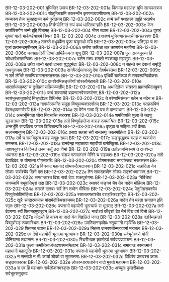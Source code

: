 BR-12-03-202-001  युधिष्ठिर उवाच
BR-12-03-202-001a पितामह महाप्राज्ञ युधि सत्यपराक्रम
BR-12-03-202-001c श्रोतुमिच्छामि कार्त्स्न्येन कृष्णमव्ययमीश्वरम्
BR-12-03-202-002a यच्चास्य तेजः सुमहद्यच्च कर्म पुरातनम्
BR-12-03-202-002c तन्मे सर्वं यथातत्त्वं प्रब्रूहि भरतर्षभ
BR-12-03-202-003a तिर्यग्योनिगतं रूपं कथं धारितवान्हरिः
BR-12-03-202-003c केन कार्यविसर्गेण तन्मे ब्रूहि पितामह
BR-12-03-202-004  भीष्म उवाच
BR-12-03-202-004a पुराहं मृगयां यातो मार्कण्डेयाश्रमे स्थितः
BR-12-03-202-004c तत्रापश्यं मुनिगणान्समासीनान्सहस्रशः
BR-12-03-202-005a ततस्ते मधुपर्केण पूजां चक्रुरथो मयि
BR-12-03-202-005c प्रतिगृह्य च तां पूजां प्रत्यनन्दमृषीनहम्
BR-12-03-202-006a कथैषा कथिता तत्र कश्यपेन महर्षिणा
BR-12-03-202-006c मनःप्रह्लादिनीं दिव्यां तामिहैकमनाः शृणु
BR-12-03-202-007a पुरा दानवमुख्या हि क्रोधलोभसमन्विताः
BR-12-03-202-007c बलेन मत्ताः शतशो नरकाद्या महासुराः
BR-12-03-202-008a तथैव चान्ये बहवो दानवा युद्धदुर्मदाः
BR-12-03-202-008c न सहन्ते स्म देवानां समृद्धिं तामनुत्तमाम्
BR-12-03-202-009a दानवैरर्द्यमानास्तु देवा देवर्षयस्तथा
BR-12-03-202-009c न शर्म लेभिरे राजन्विशमानास्ततस्ततः
BR-12-03-202-010a पृथिवीं चार्तरूपां ते समपश्यन्दिवौकसः
BR-12-03-202-010c दानवैरभिसङ्कीर्णां घोररूपैर्महाबलैः
BR-12-03-202-010e भारार्तामपकृष्टां च दुःखितां सन्निमज्जतीम्
BR-12-03-202-011a अथादितेयाः संत्रस्ता ब्रह्माणमिदमब्रुवन्
BR-12-03-202-011c कथं शक्यामहे ब्रह्मन्दानवैरुपमर्दनम्
BR-12-03-202-012a स्वयंभूस्तानुवाचेदं निसृष्टोऽत्र विधिर्मया
BR-12-03-202-012c ते वरेणाभिसंमत्ता बलेन च मदेन च
BR-12-03-202-013a नावभोत्स्यन्ति संमूढा विष्णुमव्यक्तदर्शनम्
BR-12-03-202-013c वराहरूपिणं देवमधृष्यममरैरपि
BR-12-03-202-014a एष वेगेन गत्वा हि यत्र ते दानवाधमाः
BR-12-03-202-014c अन्तर्भूमिगता घोरा निवसन्ति सहस्रशः
BR-12-03-202-014e शमयिष्यति श्रुत्वा ते जहृषुः सुरसत्तमाः
BR-12-03-202-015a ततो विष्णुर्महातेजा वाराहं रूपमाश्रितः
BR-12-03-202-015c अन्तर्भूमिं सम्प्रविश्य जगाम दितिजान्प्रति
BR-12-03-202-016a दृष्ट्वा च सहिताः सर्वे दैत्याः सत्त्वममानुषम्
BR-12-03-202-016c प्रसह्य सहसा सर्वे सन्तस्थुः कालमोहिताः
BR-12-03-202-017a सर्वे च समभिद्रुत्य वराहं जगृहुः समम्
BR-12-03-202-017c सङ्क्रुद्धाश्च वराहं तं व्यकर्षन्त समन्ततः
BR-12-03-202-018a दानवेन्द्रा महाकाया महावीर्या बलोच्छ्रिताः
BR-12-03-202-018c नाशक्नुवंश्च किञ्चित्ते तस्य कर्तुं तदा विभो
BR-12-03-202-019a ततोऽगमन्विस्मयं ते दानवेन्द्रा भयात्तदा
BR-12-03-202-019c संशयं गतमात्मानं मेनिरे च सहस्रशः
BR-12-03-202-020a ततो देवादिदेवः स योगात्मा योगसारथिः
BR-12-03-202-020c योगमास्थाय भगवांस्तदा भरतसत्तम
BR-12-03-202-021a विननाद महानादं क्षोभयन्दैत्यदानवान्
BR-12-03-202-021c सन्नादिता येन लोकाः सर्वाश्चैव दिशो दश
BR-12-03-202-022a तेन सन्नादशब्देन लोकाः सङ्क्षोभमागमन्
BR-12-03-202-022c सम्भ्रान्ताश्च दिशः सर्वा देवाः शक्रपुरोगमाः
BR-12-03-202-023a निर्विचेष्टं जगच्चापि बभूवातिभृशं तदा
BR-12-03-202-023c स्थावरं जङ्गमं चैव तेन नादेन मोहितम्
BR-12-03-202-024a ततस्ते दानवाः सर्वे तेन शब्देन भीषिताः
BR-12-03-202-024c पेतुर्गतासवश्चैव विष्णुतेजोविमोहिताः
BR-12-03-202-025a रसातलगतांश्चैव वराहस्त्रिदशद्विषः
BR-12-03-202-025c खुरैः सन्दारयामास मांसमेदोस्थिसञ्चयम्
BR-12-03-202-026a नादेन तेन महता सनातन इति स्मृतः
BR-12-03-202-026c पद्मनाभो महायोगी भूताचार्यः स भूतराट्
BR-12-03-202-027a ततो देवगणाः सर्वे पितामहमुपाब्रुवन्
BR-12-03-202-027c नादोऽयं कीदृशो देव नैनं विद्म वयं विभो
BR-12-03-202-027e कोऽसौ हि कस्य वा नादो येन विह्वलितं जगत्
BR-12-03-202-028a एतस्मिन्नन्तरे विष्णुर्वाराहं रूपमास्थितः
BR-12-03-202-028c उदतिष्ठन्महादेवः स्तूयमानो महर्षिभिः
BR-12-03-202-029  पितामह उवाच
BR-12-03-202-029a निहत्य दानवपतीन्महावर्ष्मा महाबलः
BR-12-03-202-029c एष देवो महायोगी भूतात्मा भूतभावनः
BR-12-03-202-030a सर्वभूतेश्वरो योगी योनिरात्मा तथात्मनः
BR-12-03-202-030c स्थिरीभवत कृष्णोऽयं सर्वपापप्रणाशनः
BR-12-03-202-031a कृत्वा कर्मातिसाध्वेतदशक्यममितप्रभः
BR-12-03-202-031c समायातः स्वमात्मानं महाभागो महाद्युतिः
BR-12-03-202-031e पद्मनाभो महायोगी भूतात्मा भूतभावनः
BR-12-03-202-032a न सन्तापो न भीः कार्या शोको वा सुरसत्तमाः
BR-12-03-202-032c विधिरेष प्रभावश्च कालः सङ्क्षयकारकः
BR-12-03-202-032e लोकान्धारयतानेन नादो मुक्तो महात्मना
BR-12-03-202-033a स एव हि महाभागः सर्वलोकनमस्कृतः
BR-12-03-202-033c अच्युतः पुण्डरीकाक्षः सर्वभूतसमुद्भवः

